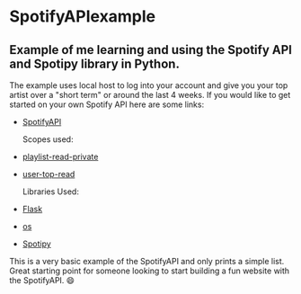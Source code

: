 # SpotifyAPIexample
## Example of me learning and using the Spotify API and Spotipy library in Python.

The example uses local host to log into your account and give you your top artist over a "short term" or around the last 4 weeks. If you would like to get started on your own Spotify API here are some links:

* [SpotifyAPI](https://developer.spotify.com/)

  Scopes used:

* [playlist-read-private](https://developer.spotify.com/documentation/web-api/reference/get-list-users-playlists)
* [user-top-read](https://developer.spotify.com/documentation/web-api/reference/get-users-top-artists-and-tracks)

  Libraries Used:
* [Flask](https://flask.palletsprojects.com/en/stable/installation/)
* [os](https://docs.python.org/3/library/os.html)
* [Spotipy](https://spotipy.readthedocs.io/en/2.25.1/)

This is a very basic example of the SpotifyAPI and only prints a simple list. Great starting point for someone looking to start building a fun website with the SpotifyAPI. 😄
